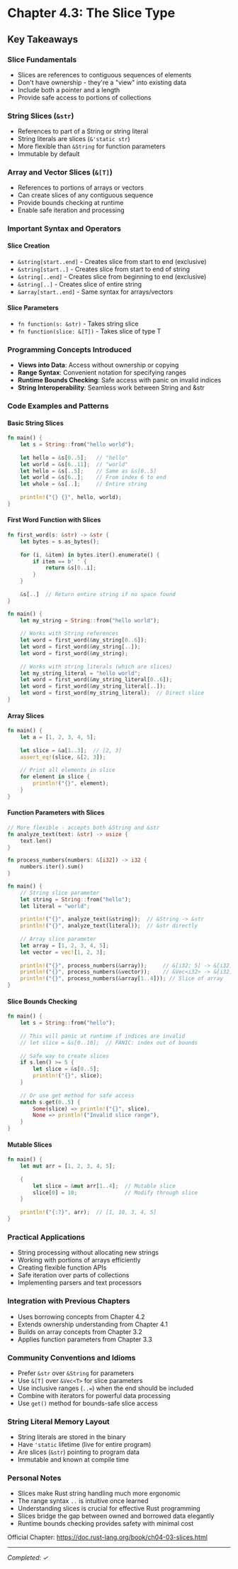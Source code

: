 # Chapter 4.3: The Slice Type

## Key Takeaways

### Slice Fundamentals
- Slices are references to contiguous sequences of elements
- Don't have ownership - they're a "view" into existing data
- Include both a pointer and a length
- Provide safe access to portions of collections

### String Slices (`&str`)
- References to part of a String or string literal
- String literals are slices (`&'static str`)
- More flexible than `&String` for function parameters
- Immutable by default

### Array and Vector Slices (`&[T]`)
- References to portions of arrays or vectors
- Can create slices of any contiguous sequence
- Provide bounds checking at runtime
- Enable safe iteration and processing

### Important Syntax and Operators

#### Slice Creation
- `&string[start..end]` - Creates slice from start to end (exclusive)
- `&string[start..]` - Creates slice from start to end of string
- `&string[..end]` - Creates slice from beginning to end (exclusive)
- `&string[..]` - Creates slice of entire string
- `&array[start..end]` - Same syntax for arrays/vectors

#### Slice Parameters
- `fn function(s: &str)` - Takes string slice
- `fn function(slice: &[T])` - Takes slice of type T

### Programming Concepts Introduced
- **Views into Data**: Access without ownership or copying
- **Range Syntax**: Convenient notation for specifying ranges
- **Runtime Bounds Checking**: Safe access with panic on invalid indices
- **String Interoperability**: Seamless work between String and &str

### Code Examples and Patterns

#### Basic String Slices
```rust
fn main() {
    let s = String::from("hello world");
    
    let hello = &s[0..5];   // "hello"
    let world = &s[6..11];  // "world"
    let hello = &s[..5];    // Same as &s[0..5]
    let world = &s[6..];    // From index 6 to end
    let whole = &s[..];     // Entire string
    
    println!("{} {}", hello, world);
}
```

#### First Word Function with Slices
```rust
fn first_word(s: &str) -> &str {
    let bytes = s.as_bytes();
    
    for (i, &item) in bytes.iter().enumerate() {
        if item == b' ' {
            return &s[0..i];
        }
    }
    
    &s[..]  // Return entire string if no space found
}

fn main() {
    let my_string = String::from("hello world");
    
    // Works with String references
    let word = first_word(&my_string[0..6]);
    let word = first_word(&my_string[..]);
    let word = first_word(&my_string);
    
    // Works with string literals (which are slices)
    let my_string_literal = "hello world";
    let word = first_word(&my_string_literal[0..6]);
    let word = first_word(&my_string_literal[..]);
    let word = first_word(my_string_literal);  // Direct slice
}
```

#### Array Slices
```rust
fn main() {
    let a = [1, 2, 3, 4, 5];
    
    let slice = &a[1..3];  // [2, 3]
    assert_eq!(slice, &[2, 3]);
    
    // Print all elements in slice
    for element in slice {
        println!("{}", element);
    }
}
```

#### Function Parameters with Slices
```rust
// More flexible - accepts both &String and &str
fn analyze_text(text: &str) -> usize {
    text.len()
}

fn process_numbers(numbers: &[i32]) -> i32 {
    numbers.iter().sum()
}

fn main() {
    // String slice parameter
    let string = String::from("hello");
    let literal = "world";
    
    println!("{}", analyze_text(&string));  // &String -> &str
    println!("{}", analyze_text(literal));  // &str directly
    
    // Array slice parameter
    let array = [1, 2, 3, 4, 5];
    let vector = vec![1, 2, 3];
    
    println!("{}", process_numbers(&array));     // &[i32; 5] -> &[i32]
    println!("{}", process_numbers(&vector));    // &Vec<i32> -> &[i32]
    println!("{}", process_numbers(&array[1..4])); // Slice of array
}
```

#### Slice Bounds Checking
```rust
fn main() {
    let s = String::from("hello");
    
    // This will panic at runtime if indices are invalid
    // let slice = &s[0..10];  // PANIC: index out of bounds
    
    // Safe way to create slices
    if s.len() >= 5 {
        let slice = &s[0..5];
        println!("{}", slice);
    }
    
    // Or use get method for safe access
    match s.get(0..5) {
        Some(slice) => println!("{}", slice),
        None => println!("Invalid slice range"),
    }
}
```

#### Mutable Slices
```rust
fn main() {
    let mut arr = [1, 2, 3, 4, 5];
    
    {
        let slice = &mut arr[1..4];  // Mutable slice
        slice[0] = 10;               // Modify through slice
    }
    
    println!("{:?}", arr);  // [1, 10, 3, 4, 5]
}
```

### Practical Applications
- String processing without allocating new strings
- Working with portions of arrays efficiently
- Creating flexible function APIs
- Safe iteration over parts of collections
- Implementing parsers and text processors

### Integration with Previous Chapters
- Uses borrowing concepts from Chapter 4.2
- Extends ownership understanding from Chapter 4.1
- Builds on array concepts from Chapter 3.2
- Applies function parameters from Chapter 3.3

### Community Conventions and Idioms
- Prefer `&str` over `&String` for parameters
- Use `&[T]` over `&Vec<T>` for slice parameters
- Use inclusive ranges (`..=`) when the end should be included
- Combine with iterators for powerful data processing
- Use `get()` method for bounds-safe slice access

### String Literal Memory Layout
- String literals are stored in the binary
- Have `'static` lifetime (live for entire program)
- Are slices (`&str`) pointing to program data
- Immutable and known at compile time

### Personal Notes
- Slices make Rust string handling much more ergonomic
- The range syntax `..` is intuitive once learned
- Understanding slices is crucial for effective Rust programming
- Slices bridge the gap between owned and borrowed data elegantly
- Runtime bounds checking provides safety with minimal cost

Official Chapter: https://doc.rust-lang.org/book/ch04-03-slices.html

---
*Completed: ✓*